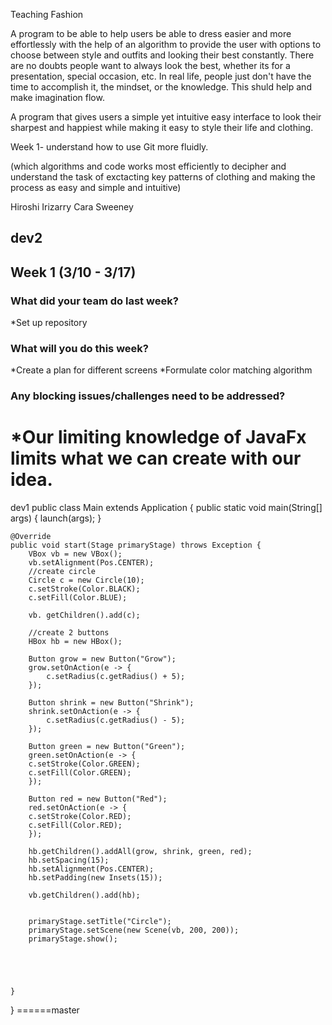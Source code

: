 Teaching Fashion

A program to be able to help users be able to dress easier and more effortlessly with the help of an algorithm
to provide the user with options to choose between style and outfits and looking their best constantly. 
There are no doubts people want to always look the best, whether its for a presentation, special occasion, etc. 
In real life, people just don't have the time to accomplish it, the mindset, or the knowledge. This shuld help and make imagination flow.

A program that gives users a simple yet intuitive easy interface to look their sharpest and happiest while making it easy to style their life and clothing.

Week 1- understand how to use Git more fluidly.

(which algorithms and code works most efficiently to decipher and understand the task of exctacting key patterns of clothing and making
the process as easy and simple and intuitive)






Hiroshi Irizarry
Cara Sweeney

dev2
----------------------------
## Week 1 (3/10 - 3/17)

### What did your team do last week?
*Set up repository

### What will you do this week?
*Create a plan for different screens
*Formulate color matching algorithm

### Any blocking issues/challenges need to be addressed?
*Our limiting knowledge of JavaFx limits what we can create with our idea. 
=======
dev1
public class Main extends Application {
	public static void main(String[] args) {
		launch(args);
	}
	
	@Override
	public void start(Stage primaryStage) throws Exception {
		VBox vb = new VBox();
		vb.setAlignment(Pos.CENTER);
		//create circle
		Circle c = new Circle(10);
		c.setStroke(Color.BLACK);
		c.setFill(Color.BLUE);
		
		vb. getChildren().add(c);
		
		//create 2 buttons
		HBox hb = new HBox();
		
		Button grow = new Button("Grow");
		grow.setOnAction(e -> {
			c.setRadius(c.getRadius() + 5);
		});
		
		Button shrink = new Button("Shrink");
		shrink.setOnAction(e -> {
			c.setRadius(c.getRadius() - 5);
		});
		
		Button green = new Button("Green");
		green.setOnAction(e -> {
		c.setStroke(Color.GREEN);
		c.setFill(Color.GREEN);
		});
		
		Button red = new Button("Red");
		red.setOnAction(e -> {
		c.setStroke(Color.RED);
		c.setFill(Color.RED);
		});
		
		hb.getChildren().addAll(grow, shrink, green, red);
		hb.setSpacing(15);
		hb.setAlignment(Pos.CENTER);
		hb.setPadding(new Insets(15));
		
		vb.getChildren().add(hb);
		
		
		primaryStage.setTitle("Circle");
		primaryStage.setScene(new Scene(vb, 200, 200));
		primaryStage.show();
		
		
		
		
		
	}
	
}
======master
